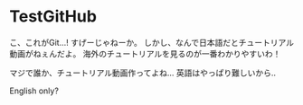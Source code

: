 TestGitHub
==========

こ、これがGit...! すげーじゃねーか。
しかし、なんで日本語だとチュートリアル動画がねぇんだよ。
海外のチュートリアルを見るのが一番わかりやすいわ！

マジで誰か、チュートリアル動画作ってよね...
英語はやっぱり難しいから..

English only?
